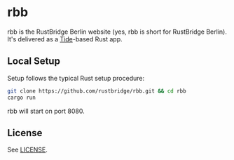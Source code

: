 # rbb

rbb is the RustBridge Berlin website (yes, rbb is short for RustBridge Berlin). It's delivered as a
[Tide](https://lib.rs/crates/tide)-based Rust app.

## Local Setup

Setup follows the typical Rust setup procedure:

``` sh
git clone https://github.com/rustbridge/rbb.git && cd rbb
cargo run
```

rbb will start on port 8080.

## License

See [LICENSE](./LICENSE).
